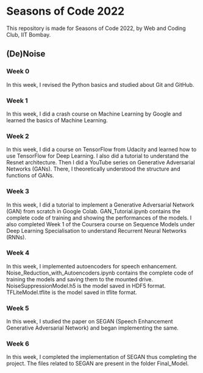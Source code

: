 # Seasons of Code 2022

This repository is made for Seasons of Code 2022, by Web and Coding Club, IIT Bombay.

## (De)Noise

### Week 0

In this week, I revised the Python basics and studied about Git and GitHub.

### Week 1

In this week, I did a crash course on Machine Learning by Google and learned the basics of Machine Learning.

### Week 2

In this week, I did a course on TensorFlow from Udacity and learned how to use TensorFlow for Deep Learning.
I also did a tutorial to understand the Resnet architecture. Then I did a YouTube series on Generative Adversarial Networks (GANs). There, I theoretically
understood the structure and functions of GANs.

### Week 3

In this week, I did a tutorial to implement a Generative Adversarial Network (GAN) from scratch in Google Colab. GAN_Tutorial.ipynb contains the complete code of training and showing the performances of the models. I also completed Week 1 of the Coursera course on Sequence Models under Deep Learning Specialisation to understand Recurrent Neural Networks (RNNs).

### Week 4

In this week, I implemented autoencoders for speech enhancement. Noise_Reduction_with_Autoencoders.ipynb contains the complete code of training the models and saving them to the mounted drive. NoiseSuppressionModel.h5 is the model saved in HDF5 format. TFLiteModel.tflite is the model saved in tflite format.

### Week 5

In this week, I studied the paper on SEGAN (Speech Enhancement Generative Adversarial Network) and began implementing the same.

### Week 6

In this week, I completed the implementation of SEGAN thus completing the project. The files related to SEGAN are present in the folder Final_Model.

